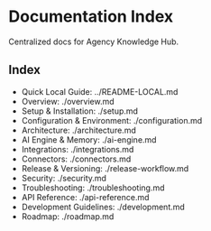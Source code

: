 # Documentation Index

Centralized docs for Agency Knowledge Hub.

## Index
- Quick Local Guide: ../README-LOCAL.md
- Overview: ./overview.md
- Setup & Installation: ./setup.md
- Configuration & Environment: ./configuration.md
- Architecture: ./architecture.md
- AI Engine & Memory: ./ai-engine.md
- Integrations: ./integrations.md
- Connectors: ./connectors.md
- Release & Versioning: ./release-workflow.md
- Security: ./security.md
- Troubleshooting: ./troubleshooting.md
- API Reference: ./api-reference.md
- Development Guidelines: ./development.md
- Roadmap: ./roadmap.md

